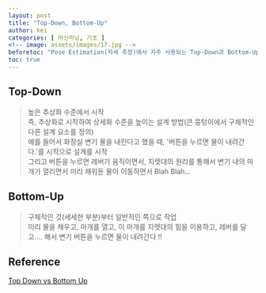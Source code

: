 ```yaml
---
layout: post
title: "Top-Down, Bottom-Up"
author: kei
categories: [ 머신러닝, 기초 ]
<!-- image: assets/images/17.jpg -->
beforetoc: "Pose Estimation(자세 추정)에서 자주 사용되는 Top-Down과 Bottom-Up의 기본 개념"
toc: true
---
```

## Top-Down
> 높은 추상화 수준에서 시작\
> 즉, 추상화로 시작하여 상세화 수준을 높이는 설계 방법(큰 뭉텅이에서 구체적인 다른 설계 요소를 정의)\
> 예를 들어서 화장실 변기 물을 내린다고 했을 때, '버튼을 누르면 물이 내려간다.'를 시작으로 설계를 시작\
> 그리고 버튼을 누르면 레버가 움직이면서, 지렛대의 원리를 통해서 변기 내의 마개가 열리면서 미리 채워둔 물이 이동하면서 Blah Blah... 

## Bottom-Up
> 구체적인 것(세세한 부분)부터 일반적인 쪽으로 작업\
> 미리 물을 채우고, 마개를 열고, 이 마개를 지렛대의 힘을 이용하고, 레버를 달고.... 해서 변기 버튼을 누르면 물이 내려간다 !!

## Reference
<a href="https://ggodong.tistory.com/211">Top Down vs Bottom Up</a>
